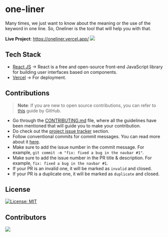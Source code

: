# one-liner

Many times, we just want to know about the meaning or the use of the keyword in one line. So, Oneliner is the tool that will help you with that.

**Live Project**: https://oneliner.vercel.app/
![](https://i.imgur.com/1ybB9Yr.png)

## Tech Stack
- [React JS](https://react.dev/) -> React is a free and open-source front-end JavaScript library for building user interfaces based on components.
- [Vercel](https://vercel.com/) -> For deployment.

## Contributions
> **Note**: If you are new to open source contributions, you can refer to [this](https://opensource.guide/how-to-contribute/) guide by GitHub.
- Go through the [CONTRIBUTING.md](/CONTRIBUTING.md) file, where all the guidelines have been mentioned that will guide you to make your contribution.
- Do check out the [project issue tracker](https://github.com/asPerReqirements/oneliner/issues) section.
- Follow conventional commits for commit messages. You can read more about it [here](https://www.conventionalcommits.org/en/v1.0.0/).
- Make sure to add the issue number in the commit message. For example, `git commit -m "fix: fixed a bug in the navbar #1"`.
- Make sure to add the issue number in the PR title & description. For example, `fix: fixed a bug in the navbar #1`.
- If your PR is an invalid one, it will be marked as `invalid` and closed. 
- If your PR is a duplicate one, it will be marked as `duplicate` and closed.

## License
[![License: MIT](https://img.shields.io/badge/License-MIT-yellow.svg)](https://opensource.org/licenses/MIT)

## Contributors

 <img src="https://contrib.rocks/image?repo=asPerReqirements/oneliner" />
